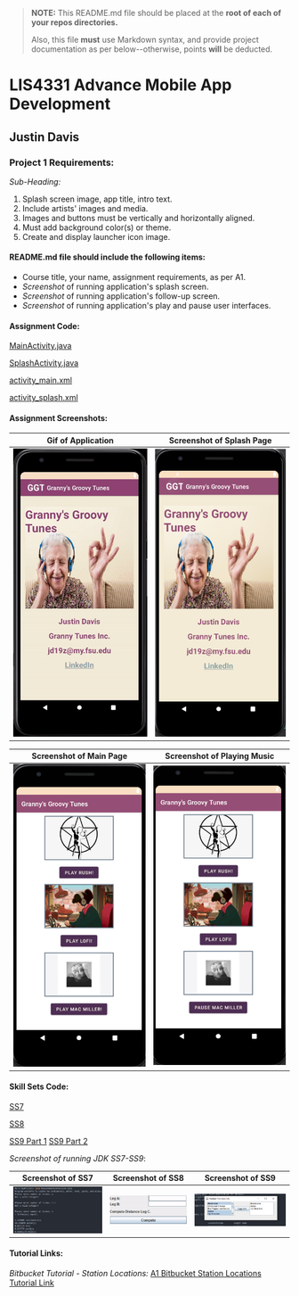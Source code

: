 > **NOTE:** This README.md file should be placed at the **root of each of your repos directories.**
>
>Also, this file **must** use Markdown syntax, and provide project documentation as per below--otherwise, points **will** be deducted.
>

# LIS4331 Advance Mobile App Development

## Justin Davis

### Project 1 Requirements:

*Sub-Heading:*

1. Splash screen image, app title, intro text.
2. Include artists' images and media.
3. Images and buttons must be vertically and horizontally aligned.
4. Must add background color(s) or theme.
5. Create and display launcher icon image.

#### README.md file should include the following items:

* Course title, your name, assignment requirements, as per A1.
* *Screenshot* of running application's splash screen.
* *Screenshot* of running application's follow-up screen.
* *Screenshot* of running application's play and pause user interfaces.

#### Assignment Code:

[MainActivity.java](docs/MainActivity.java)

[SplashActivity.java](docs/SplashActivity.java)

[activity_main.xml](docs/activity_main.xml)

[activity_splash.xml](docs/activity_splash.xml)

#### Assignment Screenshots:

Gif of Application             |  Screenshot of Splash Page
:-------------------------:|:-------------------------:|
![Gif of Music App](img/music.gif)  |  ![Music App Splash Screen](img/splash.png) |

Screenshot of Main Page            |  Screenshot of Playing Music  
:-------------------------:|:-------------------------:|
![Music App Opening Page](img/main.png)  |  ![Playing Music](img/play.png)  |

#### Skill Sets Code:

[SS7](docs/MeasurementConversion.java)

[SS8](docs/DistanceCalculator.java)

[SS9 Part 1](docs/MultipleSelectionFrame.java)
[SS9 Part 2](docs/MultipleSelectionListDemo.java)

*Screenshot of running JDK SS7-SS9*:

Screenshot of SS7             |  Screenshot of SS8             | Screenshot of SS9             
:-------------------------:|:-------------------------:|:------------------------------------------------:
![SS7 Screenshot](img/ss7.png)  |  ![SS8 Screenshot](img/ss8.gif)  | ![SS9 Screenshot](img/ss9.png)

#### Tutorial Links:

*Bitbucket Tutorial - Station Locations:*
[A1 Bitbucket Station Locations Tutorial Link](https://bitbucket.org/jd19z/bitbucketstationlocations/ "Bitbucket Station Locations")